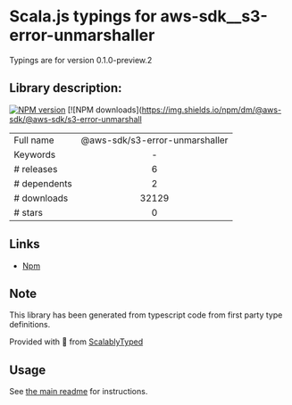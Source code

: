 
# Scala.js typings for aws-sdk__s3-error-unmarshaller

Typings are for version 0.1.0-preview.2

## Library description:
[![NPM version](https://img.shields.io/npm/v/@aws-sdk/@aws-sdk/s3-error-unmarshaller/preview.svg)](https://www.npmjs.com/package/@aws-sdk/@aws-sdk/s3-error-unmarshaller) [![NPM downloads](https://img.shields.io/npm/dm/@aws-sdk/@aws-sdk/s3-error-unmarshall

|                    |                 |
| ------------------ | :-------------: |
| Full name          | @aws-sdk/s3-error-unmarshaller |
| Keywords           | - |
| # releases         | 6 |
| # dependents       | 2 |
| # downloads        | 32129 |
| # stars            | 0 |

## Links
- [Npm](https://www.npmjs.com/package/%40aws-sdk%2Fs3-error-unmarshaller)
    


## Note
This library has been generated from typescript code from first party type definitions.

Provided with :purple_heart: from [ScalablyTyped](https://github.com/oyvindberg/ScalablyTyped)

## Usage
See [the main readme](../../readme.md) for instructions.


